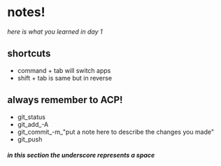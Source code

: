 # notes!
*here is what you learned in day 1*

## shortcuts
* command + tab will switch apps
* shift + tab is same but in reverse 

## always remember to ACP!
* git_status
* git_add_-A
* git_commit_-m_"put a note here to describe the changes you made"
* git_push

#### _in this section the underscore represents a space_
